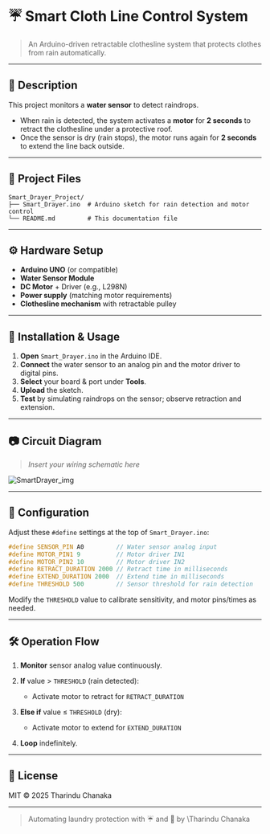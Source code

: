 
# ☔ Smart Cloth Line Control System

> An Arduino-driven retractable clothesline system that protects clothes from rain automatically.

---

## 📖 Description

This project monitors a **water sensor** to detect raindrops.

* When rain is detected, the system activates a **motor** for **2 seconds** to retract the clothesline under a protective roof.
* Once the sensor is dry (rain stops), the motor runs again for **2 seconds** to extend the line back outside.

---

## 📂 Project Files

```
Smart_Drayer_Project/
├── Smart_Drayer.ino  # Arduino sketch for rain detection and motor control
└── README.md         # This documentation file
```

---

## ⚙️ Hardware Setup

* **Arduino UNO** (or compatible)
* **Water Sensor Module**
* **DC Motor** + Driver (e.g., L298N)
* **Power supply** (matching motor requirements)
* **Clothesline mechanism** with retractable pulley

---

## 🚀 Installation & Usage

1. **Open** `Smart_Drayer.ino` in the Arduino IDE.
2. **Connect** the water sensor to an analog pin and the motor driver to digital pins.
3. **Select** your board & port under **Tools**.
4. **Upload** the sketch.
5. **Test** by simulating raindrops on the sensor; observe retraction and extension.

---

## 📷 Circuit Diagram

> *Insert your wiring schematic here*

![SmartDrayer_img](https://github.com/user-attachments/assets/af0c44f5-1621-49f0-b2ed-3b70927d5e63)

---

## 🔧 Configuration

Adjust these `#define` settings at the top of `Smart_Drayer.ino`:

```cpp
#define SENSOR_PIN A0         // Water sensor analog input
#define MOTOR_PIN1 9          // Motor driver IN1
#define MOTOR_PIN2 10         // Motor driver IN2
#define RETRACT_DURATION 2000 // Retract time in milliseconds
#define EXTEND_DURATION 2000  // Extend time in milliseconds
#define THRESHOLD 500         // Sensor threshold for rain detection
```

Modify the `THRESHOLD` value to calibrate sensitivity, and motor pins/times as needed.

---

## 🛠️ Operation Flow

1. **Monitor** sensor analog value continuously.
2. **If** value > `THRESHOLD` (rain detected):

   * Activate motor to retract for `RETRACT_DURATION`
3. **Else if** value ≤ `THRESHOLD` (dry):

   * Activate motor to extend for `EXTEND_DURATION`
4. **Loop** indefinitely.

---

## 📜 License

MIT © 2025 Tharindu Chanaka

---

> Automating laundry protection with ☔️ and 🤖 by \Tharindu Chanaka
